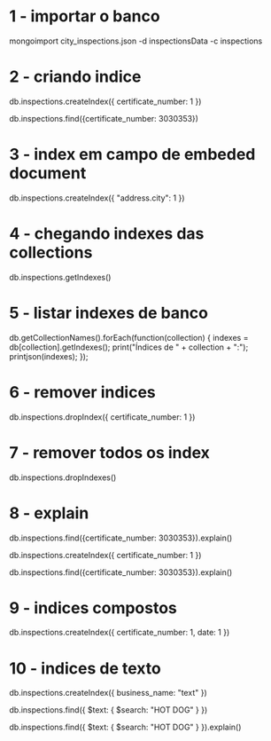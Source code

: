 # 1 - importar o banco

mongoimport city_inspections.json -d inspectionsData -c inspections

# 2 - criando indice

db.inspections.createIndex({ certificate_number: 1 })

db.inspections.find({certificate_number: 3030353})

# 3 - index em campo de embeded document

db.inspections.createIndex({ "address.city": 1 })

# 4 - chegando indexes das collections

db.inspections.getIndexes()

# 5 - listar indexes de banco

db.getCollectionNames().forEach(function(collection) {
   indexes = db[collection].getIndexes();
   print("Índices de " + collection + ":");
   printjson(indexes);
});

# 6 - remover indices

db.inspections.dropIndex({ certificate_number: 1 })

# 7 - remover todos os index

db.inspections.dropIndexes()

# 8 - explain

db.inspections.find({certificate_number: 3030353}).explain()

db.inspections.createIndex({ certificate_number: 1 })

db.inspections.find({certificate_number: 3030353}).explain()

# 9 - indices compostos

 db.inspections.createIndex({ certificate_number: 1, date: 1 })


# 10 - indices de texto

db.inspections.createIndex({ business_name: "text" })

db.inspections.find({ $text: { $search: "HOT DOG" } })

db.inspections.find({ $text: { $search: "HOT DOG" } }).explain()